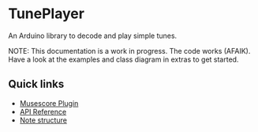 # TunePlayer
An Arduino library to decode and play simple tunes.

NOTE: This documentation is a work in progress. The code works (AFAIK).
Have a look at the examples and class diagram in extras to get started.

## Quick links
- [Musescore Plugin](extras/MusescorePlugin.md)
- [API Reference](extras/API.md)
- [Note structure](extras/NoteStructure.md)